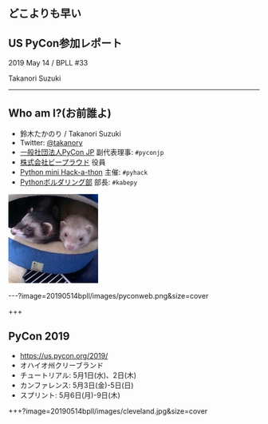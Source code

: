 ## どこよりも早い

## US PyCon参加レポート

2019 May 14 / BPLL #33

Takanori Suzuki

---

## Who am I?(お前誰よ)

* 鈴木たかのり / Takanori Suzuki
* Twitter: [@takanory](https://twitter.com/takanory)
* [一般社団法人PyCon JP](https://www.pycon.jp) 副代表理事: `#pyconjp`
* [株式会社ビープラウド](https://www.beproud.jp) 役員
* [Python mini Hack-a-thon](https://pyhack.connpass.com/) 主催: `#pyhack`
* [Pythonボルダリング部](https://kabepy.connpass.com/) 部長: `#kabepy`

![takanory](assets/images/kurokuri.jpg)

---?image=20190514bpll/images/pyconweb.png&size=cover

+++

## PyCon 2019

* https://us.pycon.org/2019/
* オハイオ州クリーブランド
* チュートリアル: 5月1日(水)、2日(木)
* カンファレンス: 5月3日(金)-5日(日)
* スプリント: 5月6日(月)-9日(木)

+++?image=20190514bpll/images/cleveland.jpg&size=cover


